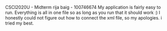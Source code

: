 CSCI2020U - Midterm 
rija baig - 100746674
My application is fairly easy to run. Everything is all
in one file so as long as you run that it should work :)
I honestly could not figure out how to connect the xml file, 
so my apologies. i tried my best. 
